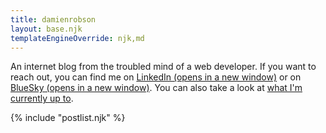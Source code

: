 ```yaml
---
title: damienrobson
layout: base.njk
templateEngineOverride: njk,md
---
```


An internet blog from the troubled mind of a web developer. If you want to reach out, you can
find me on <a href="https://www.linkedin.com/in/damien-r-4b9b37371/" target="_blank" rel="noreferrer">LinkedIn  (opens in a new window)</a>
or on <a href="https://bsky.app/profile/damienrobson.bsky.social/" target="_blank" rel="noreferrer">BlueSky (opens in a new window)</a>.
You can also take a look at <a href="/now.html">what I'm currently up to</a>.

{% include "postlist.njk" %}
